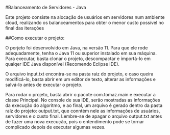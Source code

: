 #Balanceamento de Servidores - Java

Este projeto consiste na alocação de usuários em servidores num ambiente cloud, realizando os balanceamentos para obter o menor custo possível no final das iterações

##Como executar o projeto:

O porjeto foi desenvolvido em Java, na versão 11. Para que ele rode adequadamente, tenha o Java 11 ou superior instalado em sua máquina.
Para executar, basta clonar o projeto, descompactar e importá-lo em qualqer IDE Java disponível (Recomendo Eclipse IDE).

O arquivo input.txt encontra-se na pasta raiz do projeto, e caso queira modificá-lo, basta abrir em um editor de texto, alterar as informações e salvá-lo antes de executar o projeto.

Para rodar o projeto, basta abrir o pacote com.tomaz.main e executar a classe Principal. No console de sua IDE, serão mostradas as informações da execução do algoritmo, e ao final, um arquivo é gerado dentro da pasta raíz do projeto: output.txt, que conntém nele as informações de usuários, servidores e o custo final. Lembre-se de apagar o arquivo output.txt antes de fazer uma nova execução, pois o entendimento pode se tornar complicado depois de executar algumas vezes.

